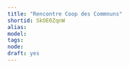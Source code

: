 ```yaml
---
title: "Rencontre Coop des Commnuns"
shortid: SkOE0ZqnW
alias: 
model: 
tags: 
node: 
draft: yes
--- 
```

 